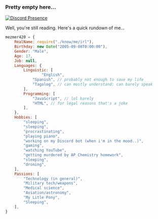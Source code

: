 ### Pretty empty here...

[![Discord Presence](https://lanyard.cnrad.dev/api/527285622809952256)](https://discord.com/users/527285622809952256)

Well, you're still reading. Here's a quick rundown of me...

```javascript
mezmer420 = {
	RealName: require("./know/me/irl"),
	Birthday: new Date("2005-09-08T0:00:00"),
	Gender: "Male",
	Age: 17,
	Job: null,
	Languages: {
		Linguistic: [
		        "English",
			"Spanish", // probably not enough to save my life
			"Tagalog", // can mostly understand; can barely speak
		],
		Programming: [
			"JavaScript", // lol barely
			"HTML", // for legal reasons that's a joke
		],
	},
	Hobbies: [
		"sleeping",
		"sleeping",
		"procrastinating",
		"playing piano",
		"working on my Discord bot (when i'm in the mood..)",
		"gaming",
		"watching YouTube",
		"getting murdered by AP Chemistry homework",
		"sleeping",
		"droning",
	],
	Passions: [
		"Technology (in general)",
		"Military tech/weapons",
		"Medical science",
		"Aviation/astronomy",
		"My Litle Pony",
		"Sleeping",
	],
}
```

<!--
**mezmer420/mezmer420** is a ✨ _special_ ✨ repository because its `README.md` (this file) appears on your GitHub profile.

Here are some ideas to get you started:

- 🔭 I’m currently working on ...
- 🌱 I’m currently learning ...
- 👯 I’m looking to collaborate on ...
- 🤔 I’m looking for help with ...
- 💬 Ask me about ...
- 📫 How to reach me: ...
- 😄 Pronouns: ...
- ⚡ Fun fact: ...
-->

